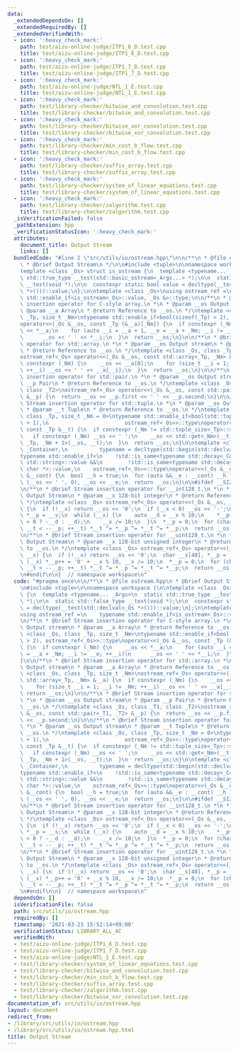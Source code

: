```yaml
---
data:
  _extendedDependsOn: []
  _extendedRequiredBy: []
  _extendedVerifiedWith:
  - icon: ':heavy_check_mark:'
    path: test/aizu-online-judge/ITP1_6_D.test.cpp
    title: test/aizu-online-judge/ITP1_6_D.test.cpp
  - icon: ':heavy_check_mark:'
    path: test/aizu-online-judge/ITP1_7_D.test.cpp
    title: test/aizu-online-judge/ITP1_7_D.test.cpp
  - icon: ':heavy_check_mark:'
    path: test/aizu-online-judge/NTL_1_E.test.cpp
    title: test/aizu-online-judge/NTL_1_E.test.cpp
  - icon: ':heavy_check_mark:'
    path: test/library-checker/bitwise_and_convolution.test.cpp
    title: test/library-checker/bitwise_and_convolution.test.cpp
  - icon: ':heavy_check_mark:'
    path: test/library-checker/bitwise_xor_convolution.test.cpp
    title: test/library-checker/bitwise_xor_convolution.test.cpp
  - icon: ':heavy_check_mark:'
    path: test/library-checker/min_cost_b_flow.test.cpp
    title: test/library-checker/min_cost_b_flow.test.cpp
  - icon: ':heavy_check_mark:'
    path: test/library-checker/suffix_array.test.cpp
    title: test/library-checker/suffix_array.test.cpp
  - icon: ':heavy_check_mark:'
    path: test/library-checker/system_of_linear_equations.test.cpp
    title: test/library-checker/system_of_linear_equations.test.cpp
  - icon: ':heavy_check_mark:'
    path: test/library-checker/zalgorithm.test.cpp
    title: test/library-checker/zalgorithm.test.cpp
  _isVerificationFailed: false
  _pathExtension: hpp
  _verificationStatusIcon: ':heavy_check_mark:'
  attributes:
    document_title: Output Stream
    links: []
  bundledCode: "#line 2 \"src/utils/io/ostream.hpp\"\n\n/**\n * @file ostream.hpp\n\
    \ * @brief Output Stream\n */\n\n#include <tuple>\n\nnamespace workspace {\n\n\
    template <class _Os> struct is_ostream {\n  template <typename... _Args>\n  static\
    \ std::true_type __test(std::basic_ostream<_Args...> *);\n\n  static std::false_type\
    \ __test(void *);\n\n  constexpr static bool value = decltype(__test(std::declval<_Os\
    \ *>()))::value;\n};\n\ntemplate <class _Os>\nusing ostream_ref =\n    typename\
    \ std::enable_if<is_ostream<_Os>::value, _Os &>::type;\n\n/**\n * @brief Stream\
    \ insertion operator for C-style array.\n *\n * @param __os Output stream\n *\
    \ @param __a Array\n * @return Reference to __os.\n */\ntemplate <class _Os, class\
    \ _Tp, size_t _Nm>\ntypename std::enable_if<bool(sizeof(_Tp) > 2), ostream_ref<_Os>>::type\n\
    operator<<(_Os &__os, const _Tp (&__a)[_Nm]) {\n  if constexpr (_Nm) {\n    __os\
    \ << *__a;\n    for (auto __i = __a + 1, __e = __a + _Nm; __i != __e; ++__i)\n\
    \      __os << ' ' << *__i;\n  }\n  return __os;\n}\n\n/**\n * @brief Stream insertion\
    \ operator for std::array.\n *\n * @param __os Output stream\n * @param __a Array\n\
    \ * @return Reference to __os.\n */\ntemplate <class _Os, class _Tp, size_t _Nm>\n\
    ostream_ref<_Os> operator<<(_Os &__os, const std::array<_Tp, _Nm> &__a) {\n  if\
    \ constexpr (_Nm) {\n    __os << __a[0];\n    for (size_t __i = 1; __i != _Nm;\
    \ ++__i) __os << ' ' << __a[__i];\n  }\n  return __os;\n}\n\n/**\n * @brief Stream\
    \ insertion operator for std::pair.\n *\n * @param __os Output stream\n * @param\
    \ __p Pair\n * @return Reference to __os.\n */\ntemplate <class _Os, class _T1,\
    \ class _T2>\nostream_ref<_Os> operator<<(_Os &__os, const std::pair<_T1, _T2>\
    \ &__p) {\n  return __os << __p.first << ' ' << __p.second;\n}\n\n/**\n * @brief\
    \ Stream insertion operator for std::tuple.\n *\n * @param __os Output stream\n\
    \ * @param __t Tuple\n * @return Reference to __os.\n */\ntemplate <class _Os,\
    \ class _Tp, size_t _Nm = 0>\ntypename std::enable_if<bool(std::tuple_size<_Tp>::value\
    \ + 1),\n                        ostream_ref<_Os>>::type\noperator<<(_Os &__os,\
    \ const _Tp &__t) {\n  if constexpr (_Nm != std::tuple_size<_Tp>::value) {\n \
    \   if constexpr (_Nm) __os << ' ';\n    __os << std::get<_Nm>(__t);\n    operator<<<_Os,\
    \ _Tp, _Nm + 1>(__os, __t);\n  }\n  return __os;\n}\n\ntemplate <class _Os, class\
    \ _Container,\n          typename = decltype(std::begin(std::declval<_Container>()))>\n\
    typename std::enable_if<\n    !std::is_same<typename std::decay<_Container>::type,\
    \ std::string>::value &&\n        !std::is_same<typename std::decay<_Container>::type,\
    \ char *>::value,\n    ostream_ref<_Os>>::type\noperator<<(_Os &__os, const _Container\
    \ &__cont) {\n  bool __h = true;\n  for (auto &&__e : __cont) __h ? __h = 0 :\
    \ (__os << ' ', 0), __os << __e;\n  return __os;\n}\n\n#ifdef __SIZEOF_INT128__\n\
    \n/**\n * @brief Stream insertion operator for __int128_t.\n *\n * @param __os\
    \ Output Stream\n * @param __x 128-bit integer\n * @return Reference to __os.\n\
    \ */\ntemplate <class _Os> ostream_ref<_Os> operator<<(_Os &__os, __int128_t __x)\
    \ {\n  if (!__x) return __os << '0';\n  if (__x < 0) __os << '-';\n  char __s[40],\
    \ *__p = __s;\n  while (__x) {\n    auto __d = __x % 10;\n    *__p++ = '0' + (__x\
    \ < 0 ? -__d : __d);\n    __x /= 10;\n  }\n  *__p = 0;\n  for (char *__t = __s;\
    \ __t < --__p; ++__t) *__t ^= *__p ^= *__t ^= *__p;\n  return __os << __s;\n}\n\
    \n/**\n * @brief Stream insertion operator for __uint128_t.\n *\n * @param __os\
    \ Output Stream\n * @param __x 128-bit unsigned integer\n * @return Reference\
    \ to __os.\n */\ntemplate <class _Os> ostream_ref<_Os> operator<<(_Os &__os, __uint128_t\
    \ __x) {\n  if (!__x) return __os << '0';\n  char __s[40], *__p = __s;\n  while\
    \ (__x) *__p++ = '0' + __x % 10, __x /= 10;\n  *__p = 0;\n  for (char *__t = __s;\
    \ __t < --__p; ++__t) *__t ^= *__p ^= *__t ^= *__p;\n  return __os << __s;\n}\n\
    \n#endif\n\n}  // namespace workspace\n"
  code: "#pragma once\n\n/**\n * @file ostream.hpp\n * @brief Output Stream\n */\n\
    \n#include <tuple>\n\nnamespace workspace {\n\ntemplate <class _Os> struct is_ostream\
    \ {\n  template <typename... _Args>\n  static std::true_type __test(std::basic_ostream<_Args...>\
    \ *);\n\n  static std::false_type __test(void *);\n\n  constexpr static bool value\
    \ = decltype(__test(std::declval<_Os *>()))::value;\n};\n\ntemplate <class _Os>\n\
    using ostream_ref =\n    typename std::enable_if<is_ostream<_Os>::value, _Os &>::type;\n\
    \n/**\n * @brief Stream insertion operator for C-style array.\n *\n * @param __os\
    \ Output stream\n * @param __a Array\n * @return Reference to __os.\n */\ntemplate\
    \ <class _Os, class _Tp, size_t _Nm>\ntypename std::enable_if<bool(sizeof(_Tp)\
    \ > 2), ostream_ref<_Os>>::type\noperator<<(_Os &__os, const _Tp (&__a)[_Nm])\
    \ {\n  if constexpr (_Nm) {\n    __os << *__a;\n    for (auto __i = __a + 1, __e\
    \ = __a + _Nm; __i != __e; ++__i)\n      __os << ' ' << *__i;\n  }\n  return __os;\n\
    }\n\n/**\n * @brief Stream insertion operator for std::array.\n *\n * @param __os\
    \ Output stream\n * @param __a Array\n * @return Reference to __os.\n */\ntemplate\
    \ <class _Os, class _Tp, size_t _Nm>\nostream_ref<_Os> operator<<(_Os &__os, const\
    \ std::array<_Tp, _Nm> &__a) {\n  if constexpr (_Nm) {\n    __os << __a[0];\n\
    \    for (size_t __i = 1; __i != _Nm; ++__i) __os << ' ' << __a[__i];\n  }\n \
    \ return __os;\n}\n\n/**\n * @brief Stream insertion operator for std::pair.\n\
    \ *\n * @param __os Output stream\n * @param __p Pair\n * @return Reference to\
    \ __os.\n */\ntemplate <class _Os, class _T1, class _T2>\nostream_ref<_Os> operator<<(_Os\
    \ &__os, const std::pair<_T1, _T2> &__p) {\n  return __os << __p.first << ' '\
    \ << __p.second;\n}\n\n/**\n * @brief Stream insertion operator for std::tuple.\n\
    \ *\n * @param __os Output stream\n * @param __t Tuple\n * @return Reference to\
    \ __os.\n */\ntemplate <class _Os, class _Tp, size_t _Nm = 0>\ntypename std::enable_if<bool(std::tuple_size<_Tp>::value\
    \ + 1),\n                        ostream_ref<_Os>>::type\noperator<<(_Os &__os,\
    \ const _Tp &__t) {\n  if constexpr (_Nm != std::tuple_size<_Tp>::value) {\n \
    \   if constexpr (_Nm) __os << ' ';\n    __os << std::get<_Nm>(__t);\n    operator<<<_Os,\
    \ _Tp, _Nm + 1>(__os, __t);\n  }\n  return __os;\n}\n\ntemplate <class _Os, class\
    \ _Container,\n          typename = decltype(std::begin(std::declval<_Container>()))>\n\
    typename std::enable_if<\n    !std::is_same<typename std::decay<_Container>::type,\
    \ std::string>::value &&\n        !std::is_same<typename std::decay<_Container>::type,\
    \ char *>::value,\n    ostream_ref<_Os>>::type\noperator<<(_Os &__os, const _Container\
    \ &__cont) {\n  bool __h = true;\n  for (auto &&__e : __cont) __h ? __h = 0 :\
    \ (__os << ' ', 0), __os << __e;\n  return __os;\n}\n\n#ifdef __SIZEOF_INT128__\n\
    \n/**\n * @brief Stream insertion operator for __int128_t.\n *\n * @param __os\
    \ Output Stream\n * @param __x 128-bit integer\n * @return Reference to __os.\n\
    \ */\ntemplate <class _Os> ostream_ref<_Os> operator<<(_Os &__os, __int128_t __x)\
    \ {\n  if (!__x) return __os << '0';\n  if (__x < 0) __os << '-';\n  char __s[40],\
    \ *__p = __s;\n  while (__x) {\n    auto __d = __x % 10;\n    *__p++ = '0' + (__x\
    \ < 0 ? -__d : __d);\n    __x /= 10;\n  }\n  *__p = 0;\n  for (char *__t = __s;\
    \ __t < --__p; ++__t) *__t ^= *__p ^= *__t ^= *__p;\n  return __os << __s;\n}\n\
    \n/**\n * @brief Stream insertion operator for __uint128_t.\n *\n * @param __os\
    \ Output Stream\n * @param __x 128-bit unsigned integer\n * @return Reference\
    \ to __os.\n */\ntemplate <class _Os> ostream_ref<_Os> operator<<(_Os &__os, __uint128_t\
    \ __x) {\n  if (!__x) return __os << '0';\n  char __s[40], *__p = __s;\n  while\
    \ (__x) *__p++ = '0' + __x % 10, __x /= 10;\n  *__p = 0;\n  for (char *__t = __s;\
    \ __t < --__p; ++__t) *__t ^= *__p ^= *__t ^= *__p;\n  return __os << __s;\n}\n\
    \n#endif\n\n}  // namespace workspace\n"
  dependsOn: []
  isVerificationFile: false
  path: src/utils/io/ostream.hpp
  requiredBy: []
  timestamp: '2021-03-23 15:52:14+09:00'
  verificationStatus: LIBRARY_ALL_AC
  verifiedWith:
  - test/aizu-online-judge/ITP1_6_D.test.cpp
  - test/aizu-online-judge/ITP1_7_D.test.cpp
  - test/aizu-online-judge/NTL_1_E.test.cpp
  - test/library-checker/system_of_linear_equations.test.cpp
  - test/library-checker/bitwise_and_convolution.test.cpp
  - test/library-checker/min_cost_b_flow.test.cpp
  - test/library-checker/suffix_array.test.cpp
  - test/library-checker/zalgorithm.test.cpp
  - test/library-checker/bitwise_xor_convolution.test.cpp
documentation_of: src/utils/io/ostream.hpp
layout: document
redirect_from:
- /library/src/utils/io/ostream.hpp
- /library/src/utils/io/ostream.hpp.html
title: Output Stream
---
```

